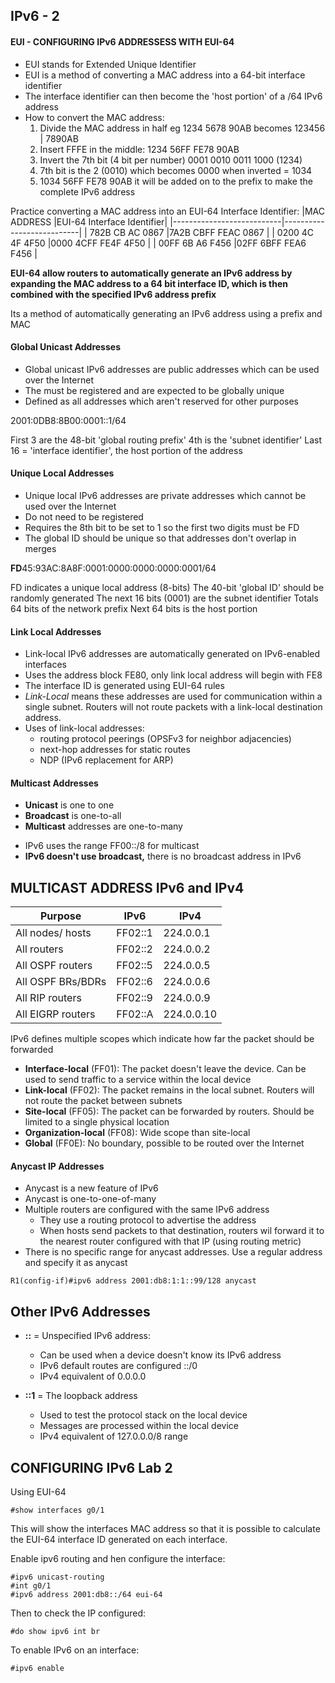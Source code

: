 ## IPv6 - 2

#### EUI - CONFIGURING IPv6 ADDRESSESS WITH EUI-64

- EUI stands for Extended Unique Identifier
- EUI is a method of converting a MAC address into a 64-bit interface identifier
- The interface identifier can then become the 'host portion' of a /64 IPv6 address
- How to convert the MAC address:
    1. Divide the MAC address in half eg 1234 5678 90AB becomes 123456 | 7890AB
    2. Insert FFFE in the middle: 1234 56FF FE78 90AB
    3. Invert the 7th bit (4 bit per number) 0001 0010 0011 1000 (1234)
    4. 7th bit is the 2 (0010) which becomes 0000 when inverted = 1034
    5. 1034 56FF FE78 90AB it will be added on to the prefix to make the complete IPv6 address

Practice converting a MAC address into an EUI-64 Interface Identifier:
|MAC ADDRESS                |EUI-64 Interface Identifier|
|---------------------------|---------------------------|
| 782B CB AC 0867           |7A2B CBFF FEAC 0867        |
| 0200 4C 4F 4F50           |0000 4CFF FE4F 4F50        |
| 00FF 6B A6 F456           |02FF 6BFF FEA6 F456        |

**EUI-64 allow routers to automatically generate an IPv6 address by expanding the MAC address to a 64 bit interface ID, which is then combined with the specified IPv6 address prefix**

Its a method of automatically generating an IPv6 address using a prefix and MAC

#### Global Unicast Addresses

* Global unicast IPv6 addresses are public addresses which can be used over the Internet
* The must be registered and are expected to be globally unique
* Defined as all addresses which aren't reserved for other purposes

2001:0DB8:8B00:0001::1/64

First 3 are the 48-bit 'global routing prefix'
4th is the 'subnet identifier'
Last 16 = 'interface identifier', the host portion of the address

#### Unique Local Addresses

* Unique local IPv6 addresses are private addresses which cannot be used over the Internet
* Do not need to be registered
* Requires the 8th bit to be set to 1 so the first two digits must be FD
* The global ID should be unique so that addresses don't overlap in merges

**FD**45:93AC:8A8F:0001:0000:0000:0000:0001/64

FD indicates a unique local address (8-bits)
The 40-bit 'global ID' should be randomly generated
The next 16 bits (0001) are the subnet identifier
Totals 64 bits of the network prefix
Next 64 bits is the host portion 

#### Link Local Addresses

 * Link-local IPv6 addresses are automatically generated on IPv6-enabled interfaces
 * Uses the address block FE80, only link local address will begin with FE8
 * The interface ID is generated using EUI-64 rules
 * *Link-Local* means these addresses are used for communication within a single subnet. Routers will not route packets with a link-local destination address.
 * Uses of link-local addresses:
     - routing protocol peerings (OPSFv3 for neighbor adjacencies)
     - next-hop addresses for static routes
     - NDP (IPv6 replacement for ARP)

#### Multicast Addresses

- **Unicast** is one to one
- **Broadcast** is one-to-all
- **Multicast** addresses are one-to-many

* IPv6 uses the range FF00::/8 for multicast
* **IPv6 doesn't use broadcast,** there is no broadcast address in IPv6

## MULTICAST ADDRESS IPv6 and IPv4

| Purpose           | IPv6    | IPv4       |
|-------------------|---------|------------|
| All nodes/ hosts  | FF02::1 | 224.0.0.1  |
| All routers       | FF02::2 | 224.0.0.2  |
| All OSPF routers  | FF02::5 | 224.0.0.5  |
| All OSPF BRs/BDRs | FF02::6 | 224.0.0.6  |
| All RIP routers   | FF02::9 | 224.0.0.9  |
| All EIGRP routers | FF02::A | 224.0.0.10 |

IPv6 defines multiple scopes which indicate how far the packet should be forwarded

- **Interface-local** (FF01): The packet doesn't leave the device. Can be used to send traffic to a service within the local device
- **Link-local** (FF02): The packet remains in the local subnet. Routers will not route the packet between subnets
- **Site-local** (FF05): The packet can be forwarded by routers. Should be limited to a single physical location
- **Organization-local** (FF08): Wide scope than site-local
- **Global** (FF0E): No boundary, possible to be routed over the Internet

#### Anycast IP Addresses

* Anycast is a new feature of IPv6
* Anycast is one-to-one-of-many
* Multiple routers are configured with the same IPv6 address
    - They use a routing protocol to advertise the address
    - When hosts send packets to that destination, routers wil forward it to the nearest router configured with that IP (using routing metric)
* There is no specific range for anycast addresses. Use a regular address and specify it as anycast
```
R1(config-if)#ipv6 address 2001:db8:1:1::99/128 anycast
```

## Other IPv6 Addresses

- **::** = Unspecified IPv6 address:
    * Can be used when a device doesn't know its IPv6 address
    * IPv6 default routes are configured ::/0
    * IPv4 equivalent of 0.0.0.0

- **::1** = The loopback address
    * Used to test the protocol stack on the local device
    * Messages are processed within the local device
    * IPv4 equivalent of 127.0.0.0/8 range


## CONFIGURING IPv6 Lab 2

Using EUI-64
```
#show interfaces g0/1
```
This will show the interfaces MAC address so that it is possible to calculate the EUI-64 interface ID generated on each interface. 

Enable ipv6 routing and hen configure the interface:
```
#ipv6 unicast-routing
#int g0/1
#ipv6 address 2001:db8::/64 eui-64 
```
Then to check the IP configured:
```
#do show ipv6 int br
```

To enable IPv6 on an interface:
```
#ipv6 enable
```










